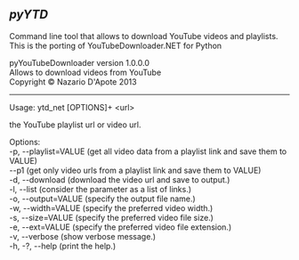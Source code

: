_pyYTD_  
---

Command line tool that allows to download YouTube videos and playlists.  
This is the porting of YouTubeDownloader.NET  for Python  

pyYouTubeDownloader version 1.0.0.0  
Allows to download videos from YouTube  
Copyright &copy; Nazario D'Apote 2013  
*****

Usage: ytd_net [OPTIONS]+ &lt;url&gt;  
  
  <url>                      the YouTube playlist url or video url.  
  
Options:  
    -p, --playlist=VALUE    (get all video data from a playlist link and save them to VALUE)  
    --p1                    (get only video urls from a playlist link and save them to VALUE)  
    -d, --download          (download the video url and save to output.)  
    -l, --list              (consider the <url> parameter as a list of links.)  
    -o, --output=VALUE      (specify the output file name.)  
    -w, --width=VALUE       (specify the preferred video width.)  
    -s, --size=VALUE        (specify the preferred video file size.)  
    -e, --ext=VALUE         (specify the preferred video file extension.)  
    -v, --verbose           (show verbose message.)  
    -h, -?, --help          (print the help.)  
